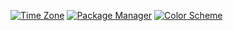 [![Time Zone](https://img.shields.io/static/v1?label=time+zone&message=CT&color=informational)](https://en.wikipedia.org/wiki/Central_Time_Zone)
[![Package Manager](https://img.shields.io/badge/package%20manager-nix-informational)](https://nixos.org/)
[![Color Scheme](https://img.shields.io/badge/color%20scheme-zenwritten-informational)](https://github.com/mcchrish/zenbones.nvim)
